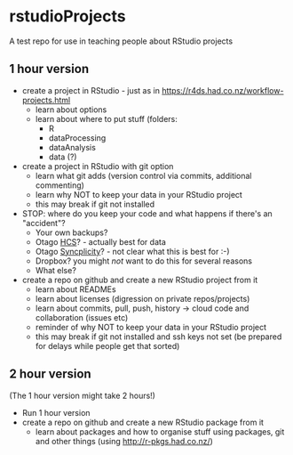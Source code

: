 # rstudioProjects
A test repo for use in teaching people about RStudio projects

## 1 hour version
 * create a project in RStudio - just as in https://r4ds.had.co.nz/workflow-projects.html
   * learn about options
   * learn about where to put stuff (folders: 
     - R
     - dataProcessing
     - dataAnalysis
     - data (?)
 * create a project in RStudio with git option
   * learn what git adds (version control via commits, additional commenting)
   * learn why NOT to keep your data in your RStudio project
   * this may break if git not installed
 * STOP: where do you keep your code and what happens if there's an "accident"?
   * Your own backups?
   * Otago [HCS](https://www.otago.ac.nz/its/services/hosting/otago068353.html)? - actually best for data
   * Otago [Syncplicity](https://its-faq.otago.ac.nz/index.php?action=show&cat=394)? - not clear what this is best for :-)
   * Dropbox? you might _not_ want to do this for several reasons
   * What else?
 * create a repo on github and create a new RStudio project from it
   * learn about READMEs
   * learn about licenses (digression on private repos/projects)
   * learn about commits, pull, push, history -> cloud code and collaboration (issues etc)
   * reminder of why NOT to keep your data in your RStudio project
   * this may break if git not installed and ssh keys not set (be prepared for delays while people get that sorted) 

## 2 hour version
(The 1 hour version might take 2 hours!)

 * Run 1 hour version
 * create a repo on github and create a new RStudio package from it
   * learn about packages and how to organise stuff using packages, git and other things (using http://r-pkgs.had.co.nz/)
